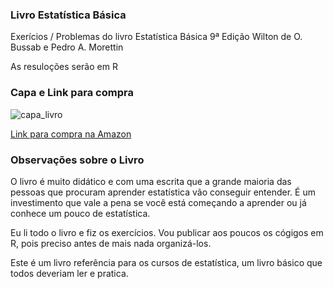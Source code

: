 ### Livro Estatística Básica
Exerícios / Problemas do livro Estatística Básica 9ª Edição
Wilton de O. Bussab e Pedro A. Morettin

As resuloções serão em R

### Capa e Link para compra

![capa_livro](https://user-images.githubusercontent.com/24477605/167425693-f3d47372-b3c9-42ed-bfe5-831d39d4d6cc.jpg)

<a href="https://amzn.to/3vWGs60" target="_blank">Link para compra na Amazon</a>

### Observações sobre o Livro

O livro é muito didático e com uma escrita que a grande maioria das pessoas que procuram aprender estatística vão conseguir entender. É um investimento que vale a pena se você está começando a aprender ou já conhece um pouco de estatística.

Eu li todo o livro e fiz os exercícios. Vou publicar aos poucos os cógigos em R, pois preciso antes de mais nada organizá-los.

Este é um livro referência para os cursos de estatística, um livro básico que todos deveriam ler e pratica.

